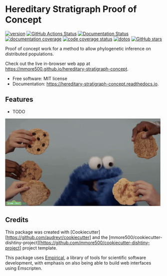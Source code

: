 
# Hereditary Stratigraph Proof of Concept


[![version](https://img.shields.io/endpoint?url=https%3A%2F%2Fmmore500.github.io%2Fhereditary-stratigraph-concept%2Fversion-badge.json)](https://github.com/mmore500/hereditary-stratigraph-concept/releases)
[![GitHub Actions Status](https://github.com/mmore500/hereditary-stratigraph-concept/actions/workflows/CI/badge.svg)](https://github.com/mmore500/hereditary-stratigraph-concept/actions/workflows/CI/)
[![Documentation Status](https://readthedocs.org/projects/hereditary-stratigraph-concept/badge/?version=latest)](https://hereditary-stratigraph-concept.readthedocs.io/en/latest/?badge=latest)
[![documentation coverage](https://img.shields.io/endpoint?url=https%3A%2F%2Fmmore500.github.io%2Fhereditary-stratigraph-concept%2Fdocumentation-coverage-badge.json)](https://hereditary-stratigraph-concept.readthedocs.io/en/latest/)
[![code coverage status](https://codecov.io/gh/mmore500/hereditary-stratigraph-concept/branch/master/graph/badge.svg)](https://codecov.io/gh/mmore500/hereditary-stratigraph-concept)
[![dotos](https://img.shields.io/endpoint?url=https%3A%2F%2Fmmore500.com%2Fhereditary-stratigraph-concept%2Fdoto-badge.json)](https://github.com/mmore500/hereditary-stratigraph-concept/search?q=todo+OR+fixme&type=)
[![GitHub stars](https://img.shields.io/github/stars/mmore500/hereditary-stratigraph-concept.svg?style=flat-square&logo=github&label=Stars&logoColor=white)](https://github.com/mmore500/hereditary-stratigraph-concept)

Proof of concept work for a method to allow phylogenetic inference on distributed populations.

Check out the live in-browser web app at <https://mmore500.github.io/hereditary-stratigraph-concept>.


-   Free software: MIT license
-   Documentation: <https://hereditary-stratigraph-concept.readthedocs.io>.

## Features

-   TODO

![cookie monster example](docs/assets/cookie.gif)

## Credits

This package was created with [Cookiecutter][https://github.com/audreyr/cookiecutter] and the [mmore500/cookiecutter-dishtiny-project][https://github.com/mmore500/cookiecutter-dishtiny-project] project template.

This package uses [Empirical](https://github.com/devosoft/Empirical#readme), a library of tools for scientific software development, with emphasis on also being able to build web interfaces using Emscripten.

